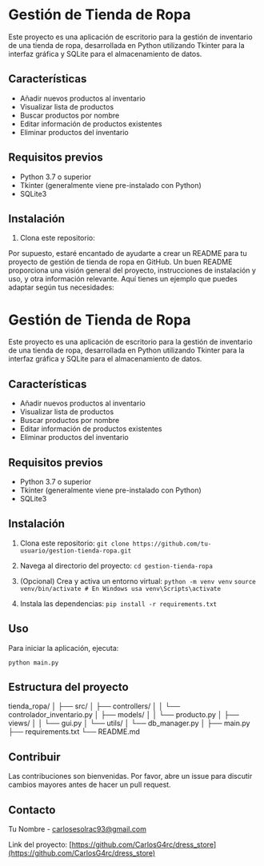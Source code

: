 # Gestión de Tienda de Ropa

Este proyecto es una aplicación de escritorio para la gestión de inventario de una tienda de ropa, desarrollada en Python utilizando Tkinter para la interfaz gráfica y SQLite para el almacenamiento de datos.

## Características

- Añadir nuevos productos al inventario
- Visualizar lista de productos
- Buscar productos por nombre
- Editar información de productos existentes
- Eliminar productos del inventario

## Requisitos previos

- Python 3.7 o superior
- Tkinter (generalmente viene pre-instalado con Python)
- SQLite3

## Instalación

1. Clona este repositorio:
   
Por supuesto, estaré encantado de ayudarte a crear un README para tu proyecto de gestión de tienda de ropa en GitHub. Un buen README proporciona una visión general del proyecto, instrucciones de instalación y uso, y otra información relevante. Aquí tienes un ejemplo que puedes adaptar según tus necesidades:

# Gestión de Tienda de Ropa

Este proyecto es una aplicación de escritorio para la gestión de inventario de una tienda de ropa, desarrollada en Python utilizando Tkinter para la interfaz gráfica y SQLite para el almacenamiento de datos.

## Características

- Añadir nuevos productos al inventario
- Visualizar lista de productos
- Buscar productos por nombre
- Editar información de productos existentes
- Eliminar productos del inventario

## Requisitos previos

- Python 3.7 o superior
- Tkinter (generalmente viene pre-instalado con Python)
- SQLite3

## Instalación

1. Clona este repositorio:
  ``` git clone https://github.com/tu-usuario/gestion-tienda-ropa.git ```

3. Navega al directorio del proyecto:
   ```cd gestion-tienda-ropa```
5. (Opcional) Crea y activa un entorno virtual:
  ```python -m venv venv```
  ```source venv/bin/activate # En Windows usa venv\Scripts\activate``` 
7. Instala las dependencias:
   ```pip install -r requirements.txt```
   
## Uso

Para iniciar la aplicación, ejecuta:

```python main.py```

## Estructura del proyecto

tienda_ropa/
│
├── src/
│ ├── controllers/
│ │ └── controlador_inventario.py
│ ├── models/
│ │ └── producto.py
│ ├── views/
│ │ └── gui.py
│ └── utils/
│ └── db_manager.py
│
├── main.py
├── requirements.txt
└── README.md


## Contribuir

Las contribuciones son bienvenidas. Por favor, abre un issue para discutir cambios mayores antes de hacer un pull request.

## Contacto

Tu Nombre - carlosesolrac93@gmail.com

Link del proyecto: [https://github.com/CarlosG4rc/dress_store](https://github.com/CarlosG4rc/dress_store)
